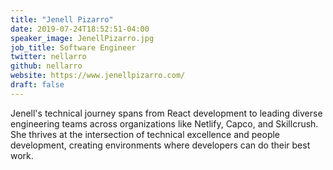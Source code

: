 ```yaml
---
title: "Jenell Pizarro"
date: 2019-07-24T18:52:51-04:00
speaker_image: JenellPizarro.jpg
job_title: Software Engineer
twitter: nellarro
github: nellarro
website: https://www.jenellpizarro.com/
draft: false
---
```


Jenell's technical journey spans from React development to leading diverse engineering teams across organizations like Netlify, Capco, and Skillcrush. She thrives at the intersection of technical excellence and people development, creating environments where developers can do their best work.
